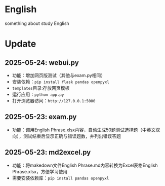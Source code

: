 # English
something about study English

# Update
## 2025-05-24: webui.py
- 功能：增加网页版测试（其他与exam.py相同）
-  安装依赖：`pip install flask pandas openpyxl`
- `templates`目录:存放网页模板
- 运行应用：`python app.py`
- 打开浏览器访问：`http://127.0.0.1:5000`
## 2025-05-23: exam.py
- 功能：调用English Phrase.xlsx内容，自动生成50题测试选择题（中英文双向），测试结束后显示正确与错误题数，并列出错误答题
## 2025-05-23: md2excel.py
- 功能：将makedown文件English Phrase.md内容转换为Excel表格English Phrase.xlsx，方便学习使用
- 需要安装依赖库：`pip install pandas openpyxl`